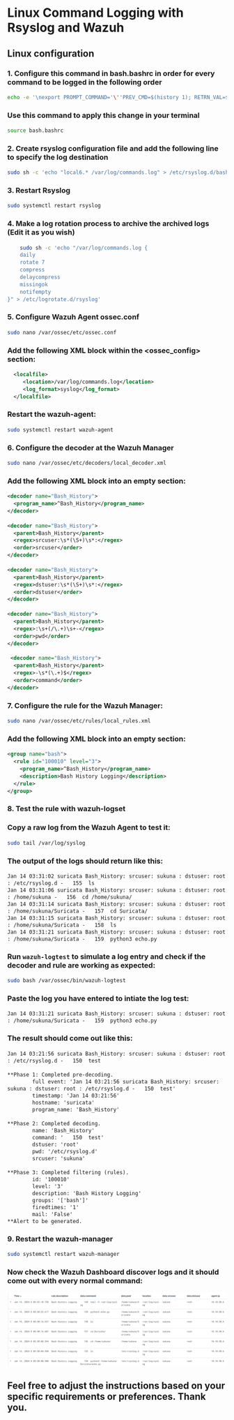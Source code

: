 # Linux Command Logging with Rsyslog and Wazuh

## Linux configuration

### 1. Configure this command in bash.bashrc in order for every command to be logged in the following order

```bash
echo -e '\nexport PROMPT_COMMAND='\''PREV_CMD=$(history 1); RETRN_VAL=$?; if [ "$PREV_CMD" != "$LAST_CMD" ]; then logger -p local6.debug -t Bash_History "$(logname) : $(whoami) : $(pwd) - $(echo "$PREV_CMD")"; fi; LAST_CMD="$PREV_CMD"'\''' >> /etc/bash.bashrc
```

### Use this command to apply this change in your terminal

```bash
source bash.bashrc
```

### 2. Create rsyslog configuration file and add the following line to specify the log destination

```bash
sudo sh -c 'echo "local6.* /var/log/commands.log" > /etc/rsyslog.d/bash.conf'
```
### 3. Restart Rsyslog

```bash
sudo systemctl restart rsyslog
```
### 4. Make a log rotation process to archive the archived logs (Edit it as you wish)

```bash
    sudo sh -c 'echo "/var/log/commands.log {
    daily
    rotate 7
    compress
    delaycompress
    missingok
    notifempty
}" > /etc/logrotate.d/rsyslog'
```
### 5. Configure Wazuh Agent ossec.conf

```bash
sudo nano /var/ossec/etc/ossec.conf
```
### Add the following XML block within the <ossec_config> section:

```xml
  <localfile>
     <location>/var/log/commands.log</location>
     <log_format>syslog</log_format>
  </localfile>
```

### Restart the wazuh-agent:

```bash
sudo systemctl restart wazuh-agent
```

### 6. Configure the decoder at the Wazuh Manager

```bash
sudo nano /var/ossec/etc/decoders/local_decoder.xml
```
### Add the following XML block into an empty section:

```xml
<decoder name="Bash_History">
  <program_name>^Bash_History</program_name>
</decoder>

<decoder name="Bash_History">
  <parent>Bash_History</parent>
  <regex>srcuser:\s*(\S+)\s*:</regex>
  <order>srcuser</order>
</decoder>

<decoder name="Bash_History">
  <parent>Bash_History</parent>
  <regex>dstuser:\s*(\S+)\s*:</regex>
  <order>dstuser</order>
</decoder>

<decoder name="Bash_History">
  <parent>Bash_History</parent>
  <regex>:\s+(/\.+)\s+-</regex>
  <order>pwd</order>
</decoder>

 <decoder name="Bash_History">
  <parent>Bash_History</parent>
  <regex>-\s*(\.+)$</regex>
  <order>command</order>
</decoder>
```
### 7. Configure the rule for the Wazuh Manager:

```bash
sudo nano /var/ossec/etc/rules/local_rules.xml
```

### Add the following XML block into an empty section:

```xml
<group name="bash">
  <rule id="100010" level="3">
    <program_name>^Bash_History</program_name>
    <description>Bash History Logging</description>
  </rule>
</group>
```

### 8. Test the rule with wazuh-logset

### Copy a raw log from the Wazuh Agent to test it:

```bash
sudo tail /var/log/syslog
```
### The output of the logs should return like this:

```
Jan 14 03:31:02 suricata Bash_History: srcuser: sukuna : dstuser: root : /etc/rsyslog.d -   155  ls
Jan 14 03:31:06 suricata Bash_History: srcuser: sukuna : dstuser: root : /home/sukuna -   156  cd /home/sukuna/
Jan 14 03:31:14 suricata Bash_History: srcuser: sukuna : dstuser: root : /home/sukuna/Suricata -   157  cd Suricata/
Jan 14 03:31:15 suricata Bash_History: srcuser: sukuna : dstuser: root : /home/sukuna/Suricata -   158  ls
Jan 14 03:31:21 suricata Bash_History: srcuser: sukuna : dstuser: root : /home/sukuna/Suricata -   159  python3 echo.py
```

### Run `wazuh-logtest` to simulate a log entry and check if the decoder and rule are working as expected:

```bash
sudo bash /var/ossec/bin/wazuh-logtest
```
### Paste the log you have entered to intiate the log test:

```
Jan 14 03:31:21 suricata Bash_History: srcuser: sukuna : dstuser: root : /home/sukuna/Suricata -   159  python3 echo.py
```

### The result should come out like this:

```
Jan 14 03:21:56 suricata Bash_History: srcuser: sukuna : dstuser: root : /etc/rsyslog.d -   150  test

**Phase 1: Completed pre-decoding.
        full event: 'Jan 14 03:21:56 suricata Bash_History: srcuser: sukuna : dstuser: root : /etc/rsyslog.d -   150  test'
        timestamp: 'Jan 14 03:21:56'
        hostname: 'suricata'
        program_name: 'Bash_History'

**Phase 2: Completed decoding.
        name: 'Bash_History'
        command: '   150  test'
        dstuser: 'root'
        pwd: '/etc/rsyslog.d'
        srcuser: 'sukuna'

**Phase 3: Completed filtering (rules).
        id: '100010'
        level: '3'
        description: 'Bash History Logging'
        groups: '['bash']'
        firedtimes: '1'
        mail: 'False'
**Alert to be generated.
```
### 9. Restart the wazuh-manager

```bash
sudo systemctl restart wazuh-manager
```

### Now check the Wazuh Dashboard discover logs and it should come out with every normal command:
![Alt text](./assets/image.png)

## Feel free to adjust the instructions based on your specific requirements or preferences. Thank you.

